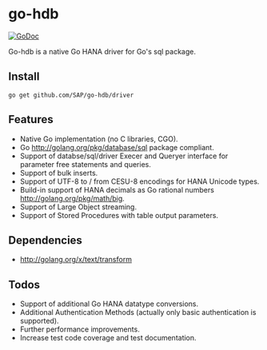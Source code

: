 go-hdb
======

[![GoDoc](https://godoc.org/github.com/SAP/go-hdb/driver?status.png)](https://godoc.org/github.com/SAP/go-hdb/driver)

Go-hdb is a native Go HANA driver for Go's sql package.

## Install

```
go get github.com/SAP/go-hdb/driver
```

## Features

* Native Go implementation (no C libraries, CGO).
* Go <http://golang.org/pkg/database/sql> package compliant.
* Support of databse/sql/driver Execer and Queryer interface for parameter free statements and queries.
* Support of bulk inserts.
* Support of UTF-8 to / from CESU-8 encodings for HANA Unicode types.
* Build-in support of HANA decimals as Go rational numbers <http://golang.org/pkg/math/big>.
* Support of Large Object streaming.
* Support of Stored Procedures with table output parameters. 

## Dependencies

* <http://golang.org/x/text/transform>

## Todos

* Support of additional Go HANA datatype conversions.
* Additional Authentication Methods (actually only basic authentication is supported).
* Further performance improvements.
* Increase test code coverage and test documentation.
